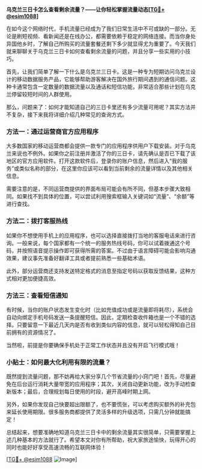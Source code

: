**乌克兰三日卡怎么查看剩余流量？——让你轻松掌握流量动态[[TG💪+ @esim1088](https://t.me/s/esim1088)]**

在如今这个网络时代，手机流量已经成为了我们日常生活中不可或缺的一部分。无论是刷短视频、看新闻还是在线办公，都需要依赖于稳定的网络连接。而当你身处异国他乡时，了解自己所购买的流量套餐还剩下多少就显得尤为重要了。今天我们就来聊聊关于乌克兰三日卡如何查看剩余流量的问题，并且分享一些实用的小技巧。

首先，让我们简单了解一下什么是乌克兰三日卡。这是一种专为短期访问乌克兰设计的移动数据服务产品，它能够帮助游客解决在国外旅行期间遇到的通信问题。这种卡通常包含一定数量的数据流量以及通话和短信功能，非常适合那些计划在乌克兰停留较短时间的人群使用。

那么，问题来了：如何才能知道自己的三日卡里还有多少流量可用呢？其实方法并不复杂，接下来我将详细介绍几种常见的查询方式。

### 方法一：通过运营商官方应用程序

大多数国家的移动运营商都会提供一款专门的应用程序供用户下载安装。对于乌克兰来说也不例外。如果你之前注册并激活了你的三日卡，请先确认是否已下载了该地区的官方应用软件。打开这款软件后，登录你的账户信息，然后进入“我的服务”或类似名称的部分，在这里你应该可以看到当前剩余的流量详情以及其他相关信息。

需要注意的是，不同运营商提供的界面布局可能会有所不同，但基本步骤大致相同。如果找不到具体的位置，可以尝试利用搜索框输入关键词如“流量”、“余额”等进行查找。

### 方法二：拨打客服热线

如果你不想使用手机上的应用程序，也可以选择直接拨打当地的客服电话来进行咨询。一般来说，每个国家都有一个统一的服务热线号码，你可以试着拨通这个号码，并按照语音提示操作即可获得所需的答案。不过由于语言障碍可能会影响沟通效果，建议事先准备好翻译工具或者提前熟悉一些基础术语。

此外，部分运营商还支持发送特定格式的消息至指定号码以获取反馈结果，这种方式相对更加便捷高效。

### 方法三：查看短信通知

有时候，当你的账户状态发生变化时（比如充值成功或是流量即将耗尽），系统会自动向绑定手机号码发送一条提醒短信。因此，定期检查收件箱也是一个不错的选择。只要留意一下最近几天内是否有收到类似内容的信息，就可以轻松得知自己目前拥有的资源情况了。

当然啦，前提是你要确保手机处于正常工作状态并且没有开启飞行模式哦！

### 小贴士：如何最大化利用有限的流量？

既然提到流量问题，那不妨再给大家分享几个节省流量的小窍门吧！首先，尽量避免在后台运行消耗大量带宽的应用程序；其次，关闭自动更新功能，改为手动检查新版本；最后，合理规划每日使用的时段，避开高峰时期上网。

另外，如果你发现自己快要超出限额了，也不要慌张，可以考虑购买额外的补充包来延长使用期限。很多服务商都提供了灵活多样的升级选项，只需几分钟就能搞定！

总结起来，想要准确地知道乌克兰三日卡中的剩余流量其实很简单，只需要掌握上述几种基本的方法就行了。希望本文对你有所帮助，祝大家旅途愉快，玩得开心的同时也能好好享受高速流畅的互联网体验！

[[TG💪+ @esim1088](https://t.me/s/esim1088) ![Image](https://i.postimg.cc/4NQfJmqS/Snipaste-2025-05-13-00-14-12.png)]